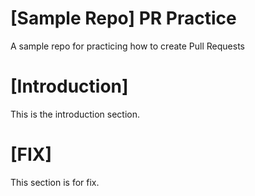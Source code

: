# [Sample Repo] PR Practice
A sample repo for practicing how to create Pull Requests

# [Introduction] 
This is the introduction section.

# [FIX]
This section is for fix.